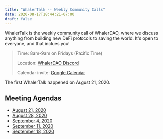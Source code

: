 ```yaml
---
title: "WhalerTalk -- Weekly Community Calls"
date: 2020-08-17T18:44:21-07:00
draft: false
---
```


WhalerTalk is the weekly community call of WhalerDAO, where we discuss anything from building new DeFi protocols to saving the world. It's open to everyone, and that inclues you!

> Time: 8am-9am on Fridays (Pacific Time)
>
> Location: [WhalerDAO Discord](https://discord.gg/CHxxasF)
>
> Calendar invite: [Google Calendar](https://calendar.google.com/calendar?cid=ZThxcTU5cnM2Y3QwM2E4bTVzYnBzN2FtZ3NAZ3JvdXAuY2FsZW5kYXIuZ29vZ2xlLmNvbQ)

The first WhalerTalk happened on August 21, 2020.

## Meeting Agendas

* [August 21, 2020](https://hackmd.io/@jmHisbuNTCSTIu9XXtJ71Q/B1GOV3OGv/edit)
* [August 28, 2020](https://hackmd.io/@zeframlou/Hk-P0ASmv/edit)
* [September 4, 2020](https://hackmd.io/@zeframlou/S1LkLIJ4P/edit)
* [September 11, 2020](https://hackmd.io/@zeframlou/SyWTmLuEP/edit)
* [September 18, 2020](https://hackmd.io/@zeframlou/Bk6kL1fSP/edit)
